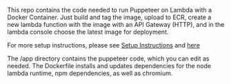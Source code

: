 This repo contains the code needed to run Puppeteer on Lambda with a Docker Container. Just build and tag the image, upload to ECR, create a new lambda function with the image with an API Gateway (HTTP), and in the lambda console choose the latest image for deployment.

For more setup instructions, please see [Setup Instructions](https://vikashloomba.github.io/AWS-Lambda-Docker/) and [here](https://link.medium.com/1iB5MeXJfcb)

The /app directory contains the puppeteer code, which you can edit as needed. The Dockerfile installs and updates dependencies for the node lambda runtime, npm dependencies, as well as chromium.
